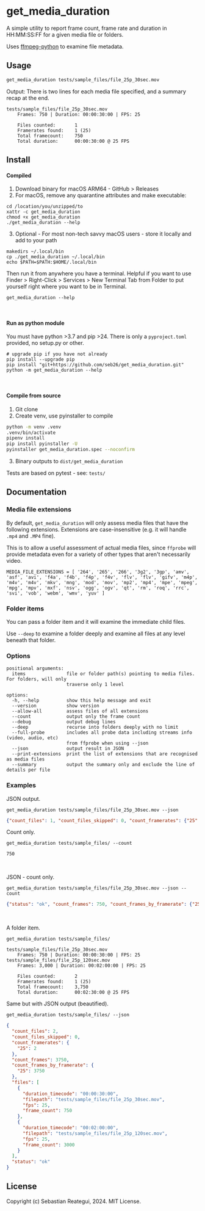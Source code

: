 # get_media_duration

A simple utility to report frame count, frame rate and duration in HH:MM:SS:FF for a given media file or folders.

Uses [ffmpeg-python](https://github.com/kkroening/ffmpeg-python) to examine file metadata.

## Usage

```zsh
get_media_duration tests/sample_files/file_25p_30sec.mov 
```

Output:
There is two lines for each media file specified, and a summary recap at the end.
```
tests/sample_files/file_25p_30sec.mov
    Frames: 750 | Duration: 00:00:30:00 | FPS: 25 

    Files counted:       1
    Framerates found:    1 (25)
    Total framecount:    750
    Total duration:      00:00:30:00 @ 25 FPS
```

## Install

#### Compiled
1. Download binary for macOS ARM64 - GitHub > Releases
2. For macOS, remove any quarantine attributes and make executable:
```
cd /location/you/unzipped/to
xattr -c get_media_duration
chmod +x get_media_duration
./get_media_duration --help
```
3. Optional - For most non-tech savvy macOS users - store it locally and add to your path
```
makedirs ~/.local/bin
cp ./get_media_duration ~/.local/bin
echo $PATH=$PATH:$HOME/.local/bin
```
Then run it from anywhere you have a terminal. Helpful if you want to use Finder > Right-Click > Services > New Terminal Tab from Folder to put yourself right where you want to be in Terminal.

```
get_media_duration --help
```

<br />

#### Run as python module
You must have python >3.7 and pip >24. There is only a `pyproject.toml` provided, no setup.py or other.

```
# upgrade pip if you have not already
pip install --upgrade pip
pip install "git+https://github.com/seb26/get_media_duration.git"
python -m get_media_duration --help
```

<br />

#### Compile from source
1. Git clone
2. Create venv, use pyinstaller to compile
```bash
python -m venv .venv
.venv/bin/activate
pipenv install
pip install pyinstaller -U
pyinstaller get_media_duration.spec --noconfirm
```
3. Binary outputs to ```dist/get_media_duration```

Tests are based on pytest - see: `tests/`

## Documentation

### Media file extensions

By default, `get_media_duration` will only assess media files that have the following extensions. Extensions are case-insensitive (e.g. it will handle `.mp4` and `.MP4` fine).

This is to allow a useful assessment of actual media files, since `ffprobe` will provide metadata even for a variety of other types that aren't necessarily video.

```
MEDIA_FILE_EXTENSIONS = [ '264', '265', '266', '3g2', '3gp', 'amv', 'asf', 'avi', 'f4a', 'f4b', 'f4p', 'f4v', 'flv', 'flv', 'gifv', 'm4p', 'm4v', 'm4v', 'mkv', 'mng', 'mod', 'mov', 'mp2', 'mp4', 'mpe', 'mpeg', 'mpg', 'mpv', 'mxf', 'nsv', 'ogg', 'ogv', 'qt', 'rm', 'roq', 'rrc', 'svi', 'vob', 'webm', 'wmv', 'yuv' ]
```

### Folder items

You can pass a folder item and it will examine the immediate child files.

Use `--deep` to examine a folder deeply and examine all files at any level beneath that folder.

### Options

```
positional arguments:
  items               file or folder path(s) pointing to media files. For folders, will only
                      traverse only 1 level

options:
  -h, --help          show this help message and exit
  --version           show version
  --allow-all         assess files of all extensions
  --count             output only the frame count
  --debug             output debug lines
  --deep              recurse into folders deeply with no limit
  --full-probe        includes all probe data including streams info (video, audio, etc) 
                      from ffprobe when using --json
  --json              output result in JSON
  --print-extensions  print the list of extensions that are recognised as media files
  --summary           output the summary only and exclude the line of details per file
```

### Examples

JSON output.

```
get_media_duration tests/sample_files/file_25p_30sec.mov --json 
```
```json
{"count_files": 1, "count_files_skipped": 0, "count_framerates": {"25": 1}, "count_frames": 750, "count_frames_by_framerate": {"25": 750}, "files": [{"duration_timecode": "00:00:30:00", "filepath": "tests/sample_files/file_25p_30sec.mov", "fps": 25, "frame_count": 750}], "status": "ok"}
```

Count only.

```
get_media_duration tests/sample_files/ --count
```
```
750
```

<br />

JSON - count only.

```
get_media_duration tests/sample_files/file_25p_30sec.mov --json --count
```
```json
{"status": "ok", "count_frames": 750, "count_frames_by_framerate": {"25": 750}}
```

<br />

A folder item.

```
get_media_duration tests/sample_files/
```
```
tests/sample_files/file_25p_30sec.mov
    Frames: 750 | Duration: 00:00:30:00 | FPS: 25 
tests/sample_files/file_25p_120sec.mov
    Frames: 3,000 | Duration: 00:02:00:00 | FPS: 25 

    Files counted:       2
    Framerates found:    1 (25)
    Total framecount:    3,750
    Total duration:      00:02:30:00 @ 25 FPS
```

Same but with JSON output (beautified).

```
get_media_duration tests/sample_files/ --json 
```
```json
{
  "count_files": 2,
  "count_files_skipped": 0,
  "count_framerates": {
    "25": 2
  },
  "count_frames": 3750,
  "count_frames_by_framerate": {
    "25": 3750
  },
  "files": [
    {
      "duration_timecode": "00:00:30:00",
      "filepath": "tests/sample_files/file_25p_30sec.mov",
      "fps": 25,
      "frame_count": 750
    },
    {
      "duration_timecode": "00:02:00:00",
      "filepath": "tests/sample_files/file_25p_120sec.mov",
      "fps": 25,
      "frame_count": 3000
    }
  ],
  "status": "ok"
}
```

## License

Copyright (c) Sebastian Reategui, 2024. MIT License.